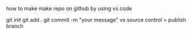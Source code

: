 

how to make make repo on github by using vs code 

git init 
git add .
git commit -m "your message"
vs source control > publish branch 




